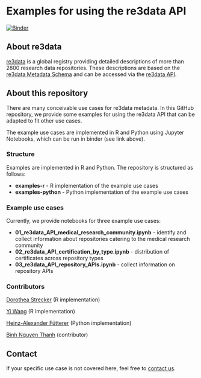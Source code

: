 # Examples for using the re3data API

[![Binder](https://mybinder.org/badge_logo.svg)](https://mybinder.org/v2/gh/re3data/using_the_re3data_API/HEAD)

## About re3data

[re3data](https://www.re3data.org/) is a global registry providing detailed descriptions of more than 2800 research data repositories. These descriptions are based on the [re3data Metadata Schema](https://www.re3data.org/schema/2-2) and can be accessed via the [re3data API](https://www.re3data.org/api/doc).

## About this repository
There are many conceivable use cases for re3data metadata. In this GitHub repository, we provide some examples for using the re3data API that can be adapted to fit other use cases.

The example use cases are implemented in R and Python using Jupyter Notebooks, which can be run in binder (see link above).

### Structure

Examples are implemented in R and Python. The repository is structured as follows:
* **examples-r** - R implementation of the example use cases
* **examples-python** - Python implementation of the example use cases

### Example use cases

Currently, we provide notebooks for three example use cases:
* **01_re3data_API_medical_research_community.ipynb** - identify and collect information about repositories catering to the medical research community
* **02_re3data_API_certification_by_type.ipynb** - distribution of certificates across repository types
* **03_re3data_API_repository_APIs.ipynb** - collect information on repository APIs

### Contributors

[Dorothea Strecker](https://orcid.org/0000-0002-9754-3807) (R implementation)

[Yi Wang](https://orcid.org/0000-0003-1354-3461) (R implementation)

[Heinz-Alexander Fütterer](https://orcid.org/0000-0003-4397-027X) (Python implementation)

[Binh Nguyen Thanh](https://orcid.org/0000-0001-5509-8357) (contributor)

## Contact

If your specific use case is not covered here, feel free to [contact us](mailto:info@re3data.org).
